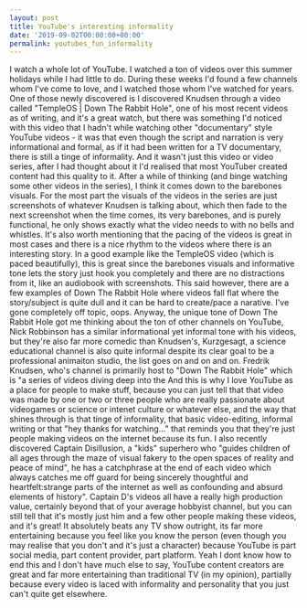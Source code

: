 ```yaml
---
layout: post
title: YouTube's interesting informality
date: '2019-09-02T00:00:00+00:00'
permalink: youtubes_fun_informality
---
```

I watch a whole lot of YouTube. I watched a ton of videos over this summer holidays while I had little to do. During these weeks I'd found a few channels whom I've come to love, and I watched those whom I've watched for years. One of those newly discovered is I discovered Knudsen through a video called "TempleOS | Down The Rabbit Hole", one of his most recent videos as of writing, and it's a great watch, but there was something I'd noticed with this video that I hadn't while watching other "documentary" style YouTube videos - it was that even though the script and narration is very informational and formal, as if it had been written for a TV documentary, there is still a tinge of informality. And it wasn't just this video or video series, after I had thought about it I'd realised that most YouTuber created content had this quality to it. After a while of thinking (and binge watching some other videos in the series), I think it comes down to the barebones visuals. For the most part the visuals of the videos in the series are just screenshots of whatever Knudsen is talking about, which then fade to the next screenshot when the time comes, its very barebones, and is purely functional, he only shows exactly what the video needs to with no bells and whistles. It's also worth mentioning that the pacing of the videos is great in most cases and there is a nice rhythm to the videos where there is an interesting story. In a good example like the TempleOS video (which is paced beautifully), this is great since the barebones visuals and informative tone lets the story just hook you completely and there are no distractions from it, like an audiobook with screenshots. This said however, there are a few examples of Down The Rabbit Hole where videos fall flat where the story/subject is quite dull and it can be hard to create/pace a narative. I've gone completely off topic, oops. Anyway, the unique tone of Down The Rabbit Hole got me thinking about the ton of other channels on YouTube, Nick Robbinson has a similar informational yet informal tone with his videos, but they're also far more comedic than Knudsen's, Kurzgesagt, a science educational channel is also quite informal despite its clear goal to be a professional animaiton studio, the list goes on and on and on. Fredrik Knudsen, who's channel is primarily host to "Down The Rabbit Hole" which is "a series of videos diving deep into the And this is why I love YouTube as a place for people to make stuff, because you can just tell that that video was made by one or two or three people who are really passionate about videogames or science or intenet culture or whatever else, and the way that shines through is that tinge of informality, that basic video-editing, informal writing or that "hey thanks for watching..." that reminds you that they're just people making videos on the internet because its fun. I also recently discovered Captain Disillusion, a "kids" superhero who "guides children of all ages through the maze of visual fakery to the open spaces of reality and peace of mind", he has a catchphrase at the end of each video which always catches me off guard for being sincerely thoughtful and heartfelt:strange parts of the internet as well as confounding and absurd elements of history". Captain D's videos all have a really high production value, certainly beyond that of your average hobbyist channel, but you can still tell that it's mostly just him and a few other people making these videos, and it's great! It absolutely beats any TV show outright, its far more entertaining because you feel like you know the person (even though you may realise that you don't and it's just a character) because YouTube is part social media, part content provider, part platform. Yeah I dont know how to end this and I don't have much else to say, YouTube content creators are great and far more entertaining than traditional TV (in my opinion), partially because every video is laced with informality and personality that you just can't quite get elsewhere.
